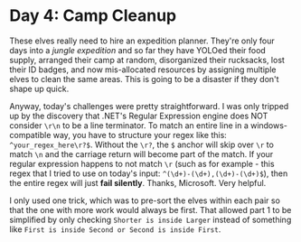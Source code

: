 # Day 4: Camp Cleanup

These elves really need to hire an expedition planner.
They're only four days into a *jungle expedition* and so far they have YOLOed their food supply, arranged their camp at random, disorganized their rucksacks, lost their ID badges, and now mis-allocated resources by assigning multiple elves to clean the same areas.
This is going to be a disaster if they don't shape up quick.

Anyway, today's challenges were pretty straightforward.
I was only tripped up by the discovery that .NET's Regular Expression engine does NOT consider `\r\n` to be a line terminator.
To match an entire line in a windows-compatible way, you have to structure your regex like this: `^your_regex_here\r?$`.
Without the `\r?`, the `$` anchor will skip over `\r` to match `\n` and the carriage return will become part of the match.
If your regular expression happens to not match `\r` (such as for example - this regex that I tried to use on today's input: `^(\d+)-(\d+),(\d+)-(\d+)$`), then the entire regex will just **fail silently**.
Thanks, Microsoft.
Very helpful.

I only used one trick, which was to pre-sort the elves within each pair so that the one with more work would always be first.
That allowed part 1 to be simplified by only checking `Shorter is inside Larger` instead of something like `First is inside Second or Second is inside First`.